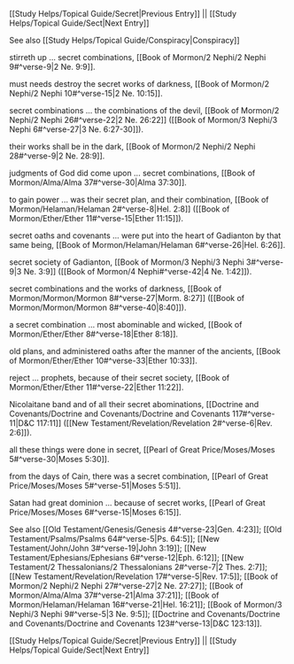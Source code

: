 [[Study Helps/Topical Guide/Secret|Previous Entry]]  ||  [[Study Helps/Topical Guide/Sect|Next Entry]]

 See also [[Study Helps/Topical Guide/Conspiracy|Conspiracy]]

 stirreth up ... secret combinations, [[Book of Mormon/2 Nephi/2 Nephi 9#^verse-9|2 Ne. 9:9]].

 must needs destroy the secret works of darkness, [[Book of Mormon/2 Nephi/2 Nephi 10#^verse-15|2 Ne. 10:15]].

 secret combinations ... the combinations of the devil, [[Book of Mormon/2 Nephi/2 Nephi 26#^verse-22|2 Ne. 26:22]] ([[Book of Mormon/3 Nephi/3 Nephi 6#^verse-27|3 Ne. 6:27-30]]).

 their works shall be in the dark, [[Book of Mormon/2 Nephi/2 Nephi 28#^verse-9|2 Ne. 28:9]].

 judgments of God did come upon ... secret combinations, [[Book of Mormon/Alma/Alma 37#^verse-30|Alma 37:30]].

 to gain power ... was their secret plan, and their combination, [[Book of Mormon/Helaman/Helaman 2#^verse-8|Hel. 2:8]] ([[Book of Mormon/Ether/Ether 11#^verse-15|Ether 11:15]]).

 secret oaths and covenants ... were put into the heart of Gadianton by that same being, [[Book of Mormon/Helaman/Helaman 6#^verse-26|Hel. 6:26]].

 secret society of Gadianton, [[Book of Mormon/3 Nephi/3 Nephi 3#^verse-9|3 Ne. 3:9]] ([[Book of Mormon/4 Nephi#^verse-42|4 Ne. 1:42]]).

 secret combinations and the works of darkness, [[Book of Mormon/Mormon/Mormon 8#^verse-27|Morm. 8:27]] ([[Book of Mormon/Mormon/Mormon 8#^verse-40|8:40]]).

 a secret combination ... most abominable and wicked, [[Book of Mormon/Ether/Ether 8#^verse-18|Ether 8:18]].

 old plans, and administered oaths after the manner of the ancients, [[Book of Mormon/Ether/Ether 10#^verse-33|Ether 10:33]].

 reject ... prophets, because of their secret society, [[Book of Mormon/Ether/Ether 11#^verse-22|Ether 11:22]].

 Nicolaitane band and of all their secret abominations, [[Doctrine and Covenants/Doctrine and Covenants/Doctrine and Covenants 117#^verse-11|D&C 117:11]] ([[New Testament/Revelation/Revelation 2#^verse-6|Rev. 2:6]]).

 all these things were done in secret, [[Pearl of Great Price/Moses/Moses 5#^verse-30|Moses 5:30]].

 from the days of Cain, there was a secret combination, [[Pearl of Great Price/Moses/Moses 5#^verse-51|Moses 5:51]].

 Satan had great dominion ... because of secret works, [[Pearl of Great Price/Moses/Moses 6#^verse-15|Moses 6:15]].

 See also [[Old Testament/Genesis/Genesis 4#^verse-23|Gen. 4:23]]; [[Old Testament/Psalms/Psalms 64#^verse-5|Ps. 64:5]]; [[New Testament/John/John 3#^verse-19|John 3:19]]; [[New Testament/Ephesians/Ephesians 6#^verse-12|Eph. 6:12]]; [[New Testament/2 Thessalonians/2 Thessalonians 2#^verse-7|2 Thes. 2:7]]; [[New Testament/Revelation/Revelation 17#^verse-5|Rev. 17:5]]; [[Book of Mormon/2 Nephi/2 Nephi 27#^verse-27|2 Ne. 27:27]]; [[Book of Mormon/Alma/Alma 37#^verse-21|Alma 37:21]]; [[Book of Mormon/Helaman/Helaman 16#^verse-21|Hel. 16:21]]; [[Book of Mormon/3 Nephi/3 Nephi 9#^verse-5|3 Ne. 9:5]]; [[Doctrine and Covenants/Doctrine and Covenants/Doctrine and Covenants 123#^verse-13|D&C 123:13]].

[[Study Helps/Topical Guide/Secret|Previous Entry]]  ||  [[Study Helps/Topical Guide/Sect|Next Entry]]